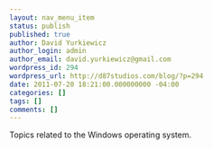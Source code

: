 ```yaml
---
layout: nav_menu_item
status: publish
published: true
author: David Yurkiewicz
author_login: admin
author_email: david.yurkiewicz@gmail.com
wordpress_id: 294
wordpress_url: http://d87studios.com/blog/?p=294
date: 2011-07-20 18:21:00.000000000 -04:00
categories: []
tags: []
comments: []
---
```

Topics related to the Windows operating system.
